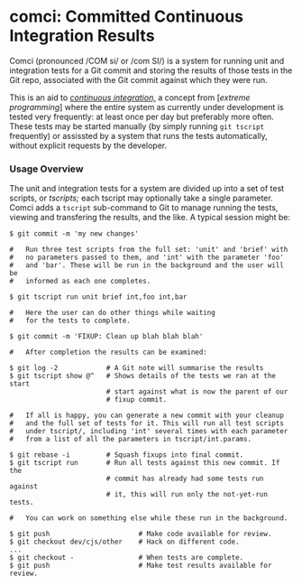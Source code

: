 comci: Committed Continuous Integration Results
===============================================

Comci (pronounced /COM si/ or /com SI/) is a system for running unit and
integration tests for a Git commit and storing the results of those tests
in the Git repo, associated with the Git commit against which they were
run.

This is an aid to [_continuous integration,_][ci] a concept from [_extreme
programming_] where the entire system as currently under development is
tested very frequently: at least once per day but preferably more often.
These tests may be started manually (by simply running `git tscript`
frequently) or assissted by a system that runs the tests automatically,
without explicit requests by the developer.

### Usage Overview

The unit and integration tests for a system are divided up into a set of
test scripts, or _tscripts;_ each tscript may optionally take a single
parameter. Comci adds a `tscript` sub-command to Git to manage running the
tests, viewing and transfering the results, and the like. A typical
session might be:

    $ git commit -m 'my new changes'

    #   Run three test scripts from the full set: 'unit' and 'brief' with
    #   no parameters passed to them, and 'int' with the parameter 'foo'
    #   and 'bar'. These will be run in the background and the user will be
    #   informed as each one completes.

    $ git tscript run unit brief int,foo int,bar

    #   Here the user can do other things while waiting
    #   for the tests to complete.

    $ git commit -m 'FIXUP: Clean up blah blah blah'

    #   After completion the results can be examined:

    $ git log -2            # A Git note will summarise the results
    $ git tscript show @^   # Shows details of the tests we ran at the start
                            # start against what is now the parent of our
                            # fixup commit.

    #   If all is happy, you can generate a new commit with your cleanup
    #   and the full set of tests for it. This will run all test scripts
    #   under tscript/, including 'int' several times with each parameter
    #   from a list of all the parameters in tscript/int.params.

    $ git rebase -i         # Squash fixups into final commit.
    $ git tscript run       # Run all tests against this new commit. If the
                            # commit has already had some tests run against
                            # it, this will run only the not-yet-run tests.

    #   You can work on something else while these run in the background.

    $ git push                      # Make code available for review.
    $ git checkout dev/cjs/other    # Hack on different code.
    ...
    $ git checkout -                # When tests are complete.
    $ git push                      # Make test results available for review.



<!-------------------------------------------------------------------->
[ci]: https://en.wikipedia.org/wiki/Continuous_integration
[xp]: https://en.wikipedia.org/wiki/Extreme_programming
